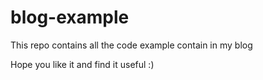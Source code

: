 # blog-example

This repo contains all the code example contain in my blog 

Hope you like it and find it useful :) 


